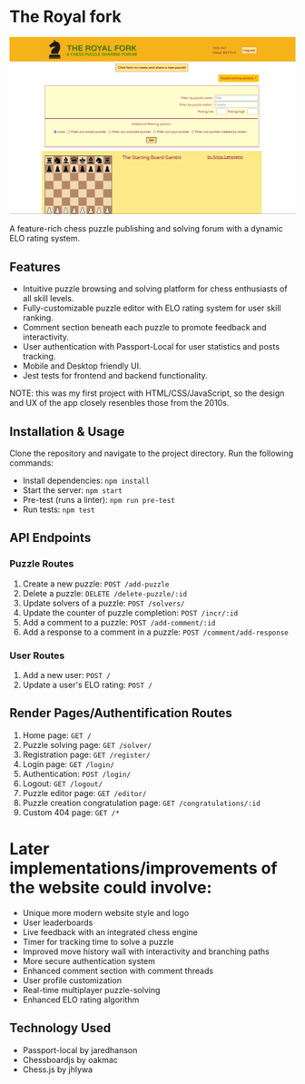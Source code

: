 # The Royal fork

![Royal Fork Website Img](https://github.com/ArijusLengvenis/royal-fork/blob/main/img/the-royal-fork.png?raw=true)

A feature-rich chess puzzle publishing and solving forum with a dynamic ELO rating system.

## Features
- Intuitive puzzle browsing and solving platform for chess enthusiasts of all skill levels.
- Fully-customizable puzzle editor with ELO rating system for user skill ranking.
- Comment section beneath each puzzle to promote feedback and interactivity.
- User authentication with Passport-Local for user statistics and posts tracking.
- Mobile and Desktop friendly UI.
- Jest tests for frontend and backend functionality.

NOTE: this was my first project with HTML/CSS/JavaScript, so the design and UX of the app closely resenbles those from the 2010s.

## Installation & Usage
Clone the repository and navigate to the project directory. Run the following commands:

- Install dependencies: `npm install`
- Start the server: `npm start`
- Pre-test (runs a linter): `npm run pre-test`
- Run tests: `npm test`

## API Endpoints

### Puzzle Routes

1. Create a new puzzle: `POST /add-puzzle`
2. Delete a puzzle: `DELETE /delete-puzzle/:id`
3. Update solvers of a puzzle: `POST /solvers/`
4. Update the counter of puzzle completion: `POST /incr/:id`
5. Add a comment to a puzzle: `POST /add-comment/:id`
6. Add a response to a comment in a puzzle: `POST /comment/add-response`

### User Routes

1. Add a new user: `POST /`
2. Update a user's ELO rating: `POST /`

## Render Pages/Authentification Routes

1. Home page: `GET /`
2. Puzzle solving page: `GET /solver/`
3. Registration page: `GET /register/`
4. Login page: `GET /login/`
5. Authentication: `POST /login/`
6. Logout: `GET /logout/`
7. Puzzle editor page: `GET /editor/`
8. Puzzle creation congratulation page: `GET /congratulations/:id`
9. Custom 404 page: `GET /*`

# Later implementations/improvements of the website could involve: 

- Unique more modern website style and logo
- User leaderboards
- Live feedback with an integrated chess engine
- Timer for tracking time to solve a puzzle
- Improved move history wall with interactivity and branching paths
- More secure authentication system
- Enhanced comment section with comment threads
- User profile customization
- Real-time multiplayer puzzle-solving
- Enhanced ELO rating algorithm

## Technology Used
- Passport-local by jaredhanson
- Chessboardjs by oakmac
- Chess.js by jhlywa
